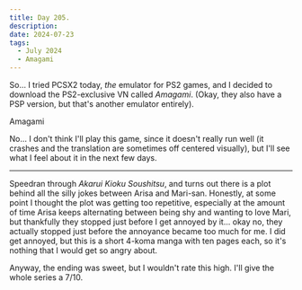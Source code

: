 ```yaml
---
title: Day 205.
description: 
date: 2024-07-23
tags: 
  - July 2024
  - Amagami
---
```


So... I tried PCSX2 today, *the* emulator for PS2 games, and I decided to download the PS2-exclusive VN called *Amagami*. (Okay, they also have a PSP version, but that's another emulator entirely).

Amagami
<blockquote class="imgur-embed-pub" lang="en" data-id="a/SNmtD5u" data-context="false" ><a href="//imgur.com/a/SNmtD5u"></a></blockquote><script async src="//s.imgur.com/min/embed.js" charset="utf-8"></script>

No... I don't think I'll play this game, since it doesn't really run well (it crashes and the translation are sometimes off centered visually), but I'll see what I feel about it in the next few days.

-----

Speedran through *Akarui Kioku Soushitsu*, and turns out there is a plot behind all the silly jokes between Arisa and Mari-san. Honestly, at some point I thought the plot was getting too repetitive, especially at the amount of time Arisa keeps alternating between being shy and wanting to love Mari, but thankfully they stopped just before I get annoyed by it... okay no, they actually stopped just before the annoyance became too much for me. I did get annoyed, but this is a short 4-koma manga with ten pages each, so it's nothing that I would get so angry about.

Anyway, the ending was sweet, but I wouldn't rate this high. I'll give the whole series a 7/10.